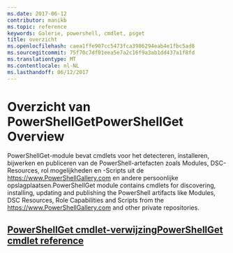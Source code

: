 ```yaml
---
ms.date: 2017-06-12
contributor: manikb
ms.topic: reference
keywords: Galerie, powershell, cmdlet, psget
title: overzicht
ms.openlocfilehash: caea1ffe907cc5473fca3986294eab4e1fbc5ad8
ms.sourcegitcommit: 75f70c7df01eea5e7a2c16f9a3ab1dd437a1f8fd
ms.translationtype: MT
ms.contentlocale: nl-NL
ms.lasthandoff: 06/12/2017
---
```

# <a name="powershellget-overview"></a><span data-ttu-id="0dd17-103">Overzicht van PowerShellGet</span><span class="sxs-lookup"><span data-stu-id="0dd17-103">PowerShellGet Overview</span></span>

<span data-ttu-id="0dd17-104">PowerShellGet-module bevat cmdlets voor het detecteren, installeren, bijwerken en publiceren van de PowerShell-artefacten zoals Modules, DSC-Resources, rol mogelijkheden en -Scripts uit de https://www.PowerShellGallery.com en andere persoonlijke opslagplaatsen.</span><span class="sxs-lookup"><span data-stu-id="0dd17-104">PowerShellGet module contains cmdlets for discovering, installing, updating and publishing the PowerShell artifacts like Modules, DSC Resources, Role Capabilities and Scripts from the https://www.PowerShellGallery.com and other private repositories.</span></span>

## <a name="powershellget-cmdlet-referencepsgetcmdletsreferencemd"></a>[<span data-ttu-id="0dd17-105">PowerShellGet cmdlet-verwijzing</span><span class="sxs-lookup"><span data-stu-id="0dd17-105">PowerShellGet cmdlet reference</span></span>](./psget_cmdlets_reference.md)

